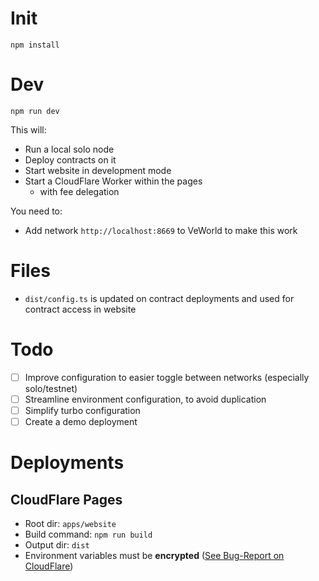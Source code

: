 # Init

```shell
npm install
```


# Dev

```shell
npm run dev
```

This will:

- Run a local solo node
- Deploy contracts on it
- Start website in development mode
- Start a CloudFlare Worker within the pages
    - with fee delegation

You need to:

- Add network `http://localhost:8669` to VeWorld to make this work

# Files

* `dist/config.ts` is updated on contract deployments and used for contract access in website

# Todo

- [ ] Improve configuration to easier toggle between networks (especially solo/testnet)
- [ ] Streamline environment configuration, to avoid duplication
- [ ] Simplify turbo configuration
- [ ] Create a demo deployment

# Deployments

## CloudFlare Pages

* Root dir: `apps/website`
* Build command: `npm run build`
* Output dir: `dist`
* Environment variables must be **encrypted** ([See Bug-Report on CloudFlare](https://community.cloudflare.com/t/env-vars-from-dashboard-not-loading-in-cloudflare-pages-site-with-wrangler-toml/702808/12))